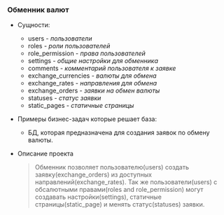 ### Обменник валют
* Сущности:
    * users - _пользователи_
    * roles - _роли пользователей_
    * role_permission - _права пользователей_
    * settings - _общие настройки для обменника_
    * comments - _комментарий пользователя к заявке_
    * exchange_currencies - _валюты для обмена_
    * exchange_rates - _направления для обмена_
    * exchange_orders - _заявки на обмен валюты_
    * statuses - _статус заявки_
    * static_pages - _статичные страницы_

* Примеры бизнес-задач которые решает база:
    * БД, которая предназначена для создания заявок по обмену валюты.

* Описание проекта
  > Обменник позволяет пользователю(users) создать заявку(exchange_orders) из доступных направлений(exchange_rates). Так же пользователи(users) с обсалютными правами(roles and role_permission) могут создавать настройки(settings), статичные страницы(static_page) и менять статус(statuses) заявки.       